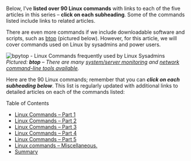 Below, I’ve  **listed over 90 Linux commands**  with links to each of the five articles in this series –  **click on each subheading**. Some of the commands listed include links to related articles.

There are even more commands if we include downloadable software and scripts, such as  [btop](https://linuxblog.io/btop-the-htop-alternative/)  (pictured below). However, for this article, we will cover commands used on Linux by sysadmins and power users.

![bpytop - Linux Commands frequently used by Linux Sysadmins](https://static.linuxblog.io/wp-content/uploads/2020/10/bpytop-868x469.png "bpytop - Linux Commands frequently used by Linux Sysadmins")  
_Pictured:  **btop**  – There are many  [system/server monitoring](https://linuxblog.io/free-linux-server-monitoring-apm-sysadmins/)  and  [network command-line tools available](https://linuxblog.io/linux-networking-commands-scripts/)._

Here are the 90 Linux commands; remember that you can  _**click on each subheading below**_. This list is regularly updated with additional links to detailed articles on each of the commands listed:

Table of Contents

-   [Linux Commands – Part 1](https://linuxblog.io/90-linux-commands-frequently-used-by-linux-sysadmins/#Linux_Commands_%E2%80%93_Part_1 "Linux Commands – Part 1")
-   [Linux Commands – Part 2](https://linuxblog.io/90-linux-commands-frequently-used-by-linux-sysadmins/#Linux_Commands_%E2%80%93_Part_2 "Linux Commands – Part 2")
-   [Linux Commands – Part 3](https://linuxblog.io/90-linux-commands-frequently-used-by-linux-sysadmins/#Linux_Commands_%E2%80%93_Part_3 "Linux Commands – Part 3")
-   [Linux Commands – Part 4](https://linuxblog.io/90-linux-commands-frequently-used-by-linux-sysadmins/#Linux_Commands_%E2%80%93_Part_4 "Linux Commands – Part 4")
-   [Linux Commands – Part 5](https://linuxblog.io/90-linux-commands-frequently-used-by-linux-sysadmins/#Linux_Commands_%E2%80%93_Part_5 "Linux Commands – Part 5")
-   [Linux commands – Miscellaneous.](https://linuxblog.io/90-linux-commands-frequently-used-by-linux-sysadmins/#Linux_commands_%E2%80%93_Miscellaneous "Linux commands – Miscellaneous. ")
-   [Summary](https://linuxblog.io/90-linux-commands-frequently-used-by-linux-sysadmins/#Summary "Summary")
